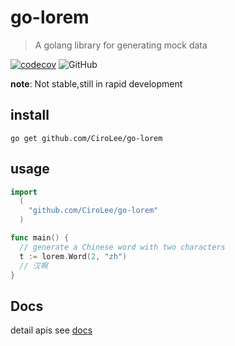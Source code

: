 # go-lorem
> A golang library for generating mock data           

[![codecov](https://codecov.io/gh/cirolee/go-lorem/branch/main/graph/badge.svg)](https://codecov.io/gh/cirolee/go-lorem/branch/main) ![GitHub](https://img.shields.io/github/license/CiroLee/go-lorem)

**note**: Not stable,still in rapid development
## install    
```shell
go get github.com/CiroLee/go-lorem
```
## usage     
```go
import 
  (
    "github.com/CiroLee/go-lorem"
  )

func main() {
  // generate a Chinese word with two characters
  t := lorem.Word(2, "zh")
  // 汉啊 
}
```

## Docs
detail apis see [docs](./docs/README.md)
